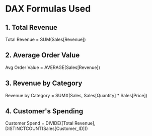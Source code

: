 # DAX Formulas Used

## 1. Total Revenue
 Total Revenue = SUM(Sales[Revenue])

## 2. Average Order Value  
  Avg Order Value = AVERAGE(Sales[Revenue])

## 3. Revenue by Category
  Revenue by Category = SUMX(Sales, Sales[Quantity] * Sales[Price])

## 4. Customer's Spending
  Customer Spend = DIVIDE([Total Revenue], DISTINCTCOUNT(Sales[Customer_ID]))

